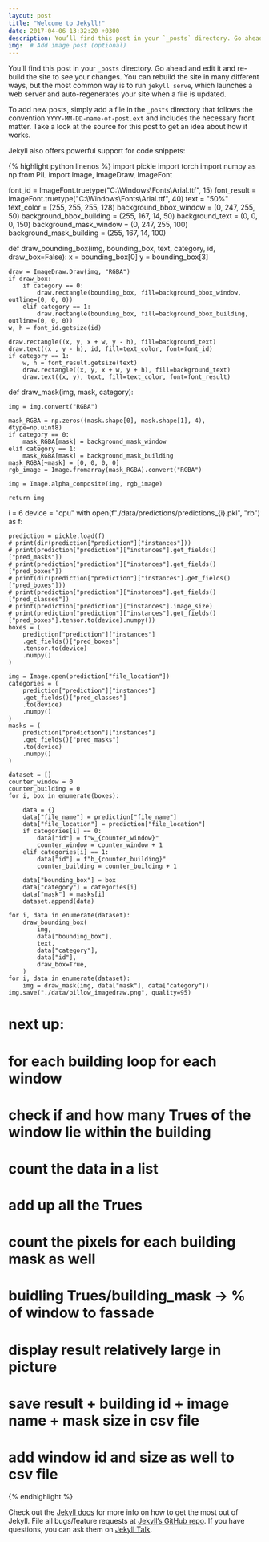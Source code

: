 ```yaml
---
layout: post
title: "Welcome to Jekyll!"
date: 2017-04-06 13:32:20 +0300
description: You’ll find this post in your `_posts` directory. Go ahead and edit it and re-build the site to see your changes. # Add post description (optional)
img:  # Add image post (optional)
---
```

You’ll find this post in your `_posts` directory. Go ahead and edit it and re-build the site to see your changes. You can rebuild the site in many different ways, but the most common way is to run `jekyll serve`, which launches a web server and auto-regenerates your site when a file is updated.

To add new posts, simply add a file in the `_posts` directory that follows the convention `YYYY-MM-DD-name-of-post.ext` and includes the necessary front matter. Take a look at the source for this post to get an idea about how it works.

Jekyll also offers powerful support for code snippets:


{% highlight python linenos %}
import pickle
import torch
import numpy as np
from PIL import Image, ImageDraw, ImageFont

font_id = ImageFont.truetype("C:\\Windows\\Fonts\\Arial.ttf", 15)
font_result = ImageFont.truetype("C:\\Windows\\Fonts\\Arial.ttf", 40)
text = "50%"
text_color = (255, 255, 255, 128)
background_bbox_window = (0, 247, 255, 50)
background_bbox_building = (255, 167, 14, 50)
background_text = (0, 0, 0, 150)
background_mask_window = (0, 247, 255, 100)
background_mask_building = (255, 167, 14, 100)

def draw_bounding_box(img, bounding_box, text, category, id, draw_box=False):
    x = bounding_box[0]
    y = bounding_box[3]

    draw = ImageDraw.Draw(img, "RGBA")
    if draw_box:
        if category == 0:
            draw.rectangle(bounding_box, fill=background_bbox_window, outline=(0, 0, 0))
        elif category == 1:
            draw.rectangle(bounding_box, fill=background_bbox_building, outline=(0, 0, 0))
    w, h = font_id.getsize(id)

    draw.rectangle((x, y, x + w, y - h), fill=background_text)
    draw.text((x , y - h), id, fill=text_color, font=font_id)
    if category == 1:
        w, h = font_result.getsize(text)
        draw.rectangle((x, y, x + w, y + h), fill=background_text)
        draw.text((x, y), text, fill=text_color, font=font_result)


def draw_mask(img, mask, category):

    img = img.convert("RGBA")

    mask_RGBA = np.zeros((mask.shape[0], mask.shape[1], 4), dtype=np.uint8)
    if category == 0:
        mask_RGBA[mask] = background_mask_window
    elif category == 1:
        mask_RGBA[mask] = background_mask_building
    mask_RGBA[~mask] = [0, 0, 0, 0]
    rgb_image = Image.fromarray(mask_RGBA).convert("RGBA")

    img = Image.alpha_composite(img, rgb_image)

    return img


i = 6
device = "cpu"
with open(f"./data/predictions/predictions_{i}.pkl", "rb") as f:

    prediction = pickle.load(f)
    # print(dir(prediction["prediction"]["instances"]))
    # print(prediction["prediction"]["instances"].get_fields()["pred_masks"])
    # print(prediction["prediction"]["instances"].get_fields()["pred_boxes"])
    # print(dir(prediction["prediction"]["instances"].get_fields()["pred_boxes"]))
    # print(prediction["prediction"]["instances"].get_fields()["pred_classes"])
    # print(prediction["prediction"]["instances"].image_size)
    # print(prediction["prediction"]["instances"].get_fields()["pred_boxes"].tensor.to(device).numpy())
    boxes = (
        prediction["prediction"]["instances"]
        .get_fields()["pred_boxes"]
        .tensor.to(device)
        .numpy()
    )

    img = Image.open(prediction["file_location"])
    categories = (
        prediction["prediction"]["instances"]
        .get_fields()["pred_classes"]
        .to(device)
        .numpy()
    )
    masks = (
        prediction["prediction"]["instances"]
        .get_fields()["pred_masks"]
        .to(device)
        .numpy()
    )

    dataset = []
    counter_window = 0
    counter_building = 0
    for i, box in enumerate(boxes):

        data = {}
        data["file_name"] = prediction["file_name"]
        data["file_location"] = prediction["file_location"]
        if categories[i] == 0:
            data["id"] = f"w_{counter_window}"
            counter_window = counter_window + 1
        elif categories[i] == 1:
            data["id"] = f"b_{counter_building}"
            counter_building = counter_building + 1

        data["bounding_box"] = box
        data["category"] = categories[i]
        data["mask"] = masks[i]
        dataset.append(data)

    for i, data in enumerate(dataset):
        draw_bounding_box(
            img,
            data["bounding_box"],
            text,
            data["category"],
            data["id"],
            draw_box=True,
        )
    for i, data in enumerate(dataset):
        img = draw_mask(img, data["mask"], data["category"])
    img.save("./data/pillow_imagedraw.png", quality=95)

# next up:
# for each building loop for each window
# check if and how many Trues of the window lie within the building
# count the data in a list
# add up all the Trues
# count the pixels for each building mask as well
# buidling Trues/building_mask -> % of window to fassade
# display result relatively large in picture
# save result + building id + image name + mask size in csv file
# add window id and size as well to csv file
{% endhighlight %}


Check out the [Jekyll docs][jekyll-docs] for more info on how to get the most out of Jekyll. File all bugs/feature requests at [Jekyll’s GitHub repo][jekyll-gh]. If you have questions, you can ask them on [Jekyll Talk][jekyll-talk].

[jekyll-docs]: https://jekyllrb.com/docs/home
[jekyll-gh]:   https://github.com/jekyll/jekyll
[jekyll-talk]: https://talk.jekyllrb.com/
